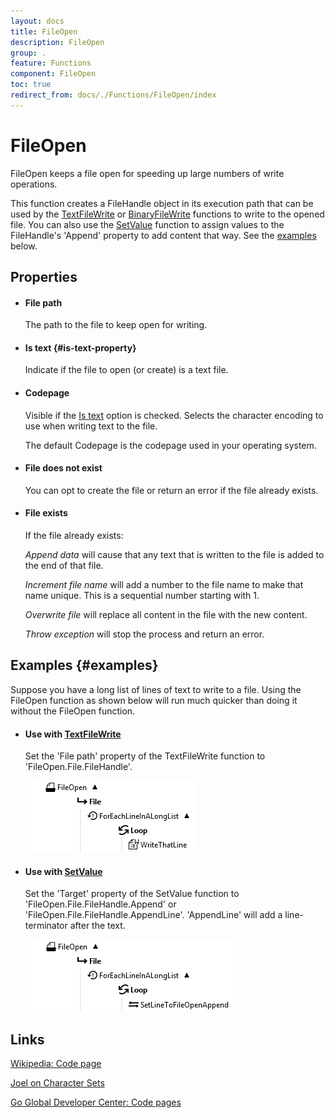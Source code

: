 ```yaml
---
layout: docs
title: FileOpen
description: FileOpen
group: .
feature: Functions
component: FileOpen
toc: true
redirect_from: docs/./Functions/FileOpen/index
---
```

FileOpen
========

FileOpen keeps a file open for speeding up large numbers of write operations.

This function creates a FileHandle object in its execution path that can be used by the 
[TextFileWrite](../TextFileWrite/) or [BinaryFileWrite](../BinaryFileWrite/) 
functions to write to the opened file. You can also use the [SetValue](~/Support/BuiltIn/Functions/SetValue/) 
function to assign values to the FileHandle's 'Append' property to add content that way. See 
the [examples](#examples) below.

Properties
----------

-  #### File path

    The path to the file to keep open for writing.

-  #### Is text {#is-text-property}

    Indicate if the file to open (or create) is a text file.

-  #### Codepage

    Visible if the [Is text](#is-text-property) option is checked. 
    Selects the character encoding to use when writing text to the file.
    
    The default Codepage is the codepage used in your operating system.

-  #### File does not exist

    You can opt to create the file or return an error if the file
    already exists.

-  #### File exists

    If the file already exists:

    *Append data* will cause that any text that is written to the file is added to the end 
    of that file.

    *Increment file name* will add a number to the file name to make that name unique. This 
    is a sequential number starting with 1.

    *Overwrite file* will replace all content in the file with the new content.

    *Throw exception* will stop the process and return an error.

Examples {#examples}
--------

Suppose you have a long list of lines of text to write to a file. Using the FileOpen function 
as shown below will run much quicker than doing it without the FileOpen function. 

-  #### Use with [TextFileWrite](../TextFileWrite/)

    Set the 'File path' property of the TextFileWrite function to 'FileOpen.File.FileHandle'. 

    ![](TextFileWriteExample.png)

-  #### Use with [SetValue](~/Support/BuiltIn/Functions/SetValue/)

    Set the 'Target' property of the SetValue function to 'FileOpen.File.FileHandle.Append' 
    or 'FileOpen.File.FileHandle.AppendLine'. 'AppendLine' will add a line-terminator after 
    the text.

    ![](SetValueExample.png)

Links
-----

[Wikipedia: Code page](http://en.wikipedia.org/wiki/Code_page)

[Joel on Character Sets](http://www.joelonsoftware.com/articles/Unicode.html)

[Go Global Developer Center: Code pages](http://msdn.microsoft.com/en-us/goglobal/bb964653.aspx)
